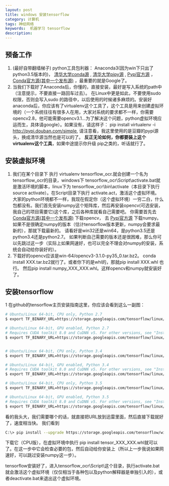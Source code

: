 ```yaml
---
layout: post
title: windows 安装tensorflow 
category: 计算机
tags: 神经网络
keywords:  机器学习 tensorflow
description: 
---
```





## 预备工作     
1.  (最好自带翻墙梯子) python工具包利器： Anaconda3(因为win下只出了python3.5版本的)， [清华大学conda源](https://mirror.tuna.tsinghua.edu.cn/help/anaconda/) , [清华大学pipy源](https://mirror.tuna.tsinghua.edu.cn/help/pypi/) , [Pypi官方源](https://pypi.python.org/packages) ，[Conda官方源(其中一个发布源)](https://anaconda.org/menpo/) ，最重要的就是Google了。
2.   当我们下载好了Anaconda后，你懂的，直接安装，最好是写入系统的path中（注意提示，不要直接一路回车过去）。 在Linux中更是如此，不要使用sudo权限，否则会写入sudo 的路径中，以后使用的时候诸多麻烦的。安装好anaconda后，你应该有了virtualenv这个工具了，这个工具是用来创建虚拟环境的（一个系统往往有很多人在用，大家对系统的要求都不一样，你需要opencv2.8，他可能需要opencv3.1...为了解决这个问题，python虚拟环境应运而生，具体请google）。如果没有，请这样子： pip install  virtualenv  -i http://pypi.douban.com/simple,  请注意看，我这里使用的是豆瓣的pypi源头，换成清华源当然也是可以的了。 **反正无论如何，你都要装上这个virtualenv这个工具**，如果中途提示你升级 pip之类的，听话就行了。           
        
## 安装虚拟环境       
1.    我们在某个目录下 执行 virtualenv tensorflow_ocr.就会创建一个名为 tensorflow_ocr的目录，windows下 tensorflow_ocr\Script\activate.bat就是激活环境的脚本，linux下为 tensorflow_ocr\bin\activate（本目录下执行source activate）。在Script目录下执行 activate.act，激活这个虚拟环境。  大家的python环境都不一样，我现在假定你（这个虚拟环境）一穷二白，什么包都没有。我们首先安装numpy这个矩阵库，然后再安装opencv(可选安装，我自己的项目需要它)这个库，之后各种库就看自己需要吧。  你需要首先去 [Conda官方源(其中一个发布源)](https://anaconda.org/menpo/)  下载opencv， 去 [Pypi官方源](https://pypi.python.org/packages)  下载numpy。  如果不是很确定numpy的版本（估计tensorflow版本更新，numpy会要求最新的），那就下载最新的。  请看好是win32还是win64，是python3.5还是python3.4还是python2.7。 如果判断自己需要的版本还是很困难，那么你可以先跳过这一步（实际上如果网速好，也可以完全不理会对numpy的安装，系统会自动给你装好的）。
2.    下载好的opencv应该是win-64/opencv3-3.1.0-py35_0.tar.bz2。 conda install XXX.tar.bz2就行了。或者你下的是whl的，那就pip install XXX.whl 也行。  然后pip install numpy_XXX_XXX.whl。这样opencv和numpy就安装好了。                
##  安装tensorflow
1  在github的tensorflow主页安装指南这里，你应该会看到这么一副图：        
  
```bash
# Ubuntu/Linux 64-bit, CPU only, Python 2.7
$ export TF_BINARY_URL=https://storage.googleapis.com/tensorflow/linux/cpu/tensorflow-0.12.1-cp27-none-linux_x86_64.whl

# Ubuntu/Linux 64-bit, GPU enabled, Python 2.7
# Requires CUDA toolkit 8.0 and CuDNN v5. For other versions, see "Installing from sources" below.
$ export TF_BINARY_URL=https://storage.googleapis.com/tensorflow/linux/gpu/tensorflow_gpu-0.12.1-cp27-none-linux_x86_64.whl


# Ubuntu/Linux 64-bit, CPU only, Python 3.4
$ export TF_BINARY_URL=https://storage.googleapis.com/tensorflow/linux/cpu/tensorflow-0.12.1-cp34-cp34m-linux_x86_64.whl

# Ubuntu/Linux 64-bit, GPU enabled, Python 3.4
# Requires CUDA toolkit 8.0 and CuDNN v5. For other versions, see "Installing from sources" below.
$ export TF_BINARY_URL=https://storage.googleapis.com/tensorflow/linux/gpu/tensorflow_gpu-0.12.1-cp34-cp34m-linux_x86_64.whl

# Ubuntu/Linux 64-bit, CPU only, Python 3.5
$ export TF_BINARY_URL=https://storage.googleapis.com/tensorflow/linux/cpu/tensorflow-0.12.1-cp35-cp35m-linux_x86_64.whl

# Ubuntu/Linux 64-bit, GPU enabled, Python 3.5
# Requires CUDA toolkit 8.0 and CuDNN v5. For other versions, see "Installing from sources" below.
$ export TF_BINARY_URL=https://storage.googleapis.com/tensorflow/linux/gpu/tensorflow_gpu-0.12.1-cp35-cp35m-linux_x86_64.whl
```          

看的我头大，我们需要哪个的话，就直接把URL放到迅雷里面，然后直接下载就好了，速度相当快。  我们看到            

```bash
C:\> pip install --upgrade https://storage.googleapis.com/tensorflow/windows/cpu/tensorflow-0.12.1-cp35-cp35m-win_amd64.whl    
```               

下载它（CPU版），在虚拟环境中执行 pip install tensor_XXX_XXX.whl就可以了。在这一步中它会检查必要的包，然后自动给你安装上（所以上一步我说如果网速好，可以跳过安装numpy这一步）。    

tensorflow安装好了，进入tensorflow_ocr\Script\这个目录，执行activate.bat就会激活这个虚拟环境（仅仅相当于各种包以及python解释器是单独引入的），或者deactivate.bat来退出这个虚拟环境。